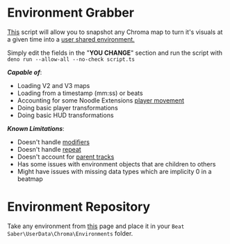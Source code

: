 # Environment Grabber

[This](https://github.com/Swifter1243/EnvironmentGrabber/blob/main/script.ts) script will allow you to snapshot any Chroma map to turn it's visuals at a given time into a [user shared environment.](https://github.com/Aeroluna/Heck/wiki/EnvironmentJSONS)

Simply edit the fields in the "**YOU CHANGE**" section and run the script with `deno run --allow-all --no-check script.ts`

**_Capable of_**:
- Loading V2 and V3 maps
- Loading from a timestamp (mm:ss) or beats
- Accounting for some Noodle Extensions [player movement](https://github.com/Aeroluna/Heck/wiki/Animation#AssignPlayerToTrack)
- Doing basic player transformations
- Doing basic HUD transformations

**_Known Limitations_**:
- Doesn't handle [modifiers](https://github.com/Aeroluna/Heck/wiki/Modifiers)
- Doesn't handle [repeat](https://github.com/Aeroluna/Heck/wiki/Animation#animatetrack)
- Doesn't account for [parent tracks](https://github.com/Aeroluna/Heck/wiki/Animation#AssignTrackParent)
- Has some issues with environment objects that are children to others
- Might have issues with missing data types which are implicity 0 in a beatmap

# Environment Repository

Take any environment from [this](https://github.com/Swifter1243/EnvironmentGrabber/blob/main/DOWNLOAD.md) page and place it in your `Beat Saber\UserData\Chroma\Environments` folder.
